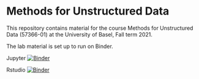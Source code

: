 # Methods for Unstructured Data

This repository contains material for the course Methods for Unstructured Data (57366-01) at the University of Basel, Fall term 2021.

The lab material is set up to run on Binder.

Jupyter [![Binder](https://mybinder.org/badge_logo.svg)](https://mybinder.org/v2/gh/hliebert/course-unstructured-data/master)

Rstudio [![Binder](https://mybinder.org/badge_logo.svg)](https://mybinder.org/v2/gh/hliebert/course-unstructured-data/master?urlpath=rstudio)
